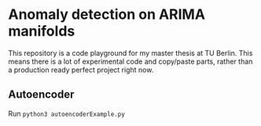# Anomaly detection on ARIMA manifolds

This repository is a code playground for my master thesis at TU Berlin.
This means there is a lot of experimental code and copy/paste parts,
rather than a production ready perfect project right now.


## Autoencoder

Run `python3 autoencoderExample.py`
